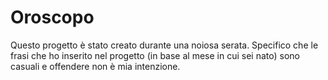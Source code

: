 # Oroscopo
Questo progetto è stato creato durante una noiosa serata. Specifico che le frasi che ho inserito nel progetto (in base al mese in cui sei nato) sono casuali e offendere non è mia intenzione.
